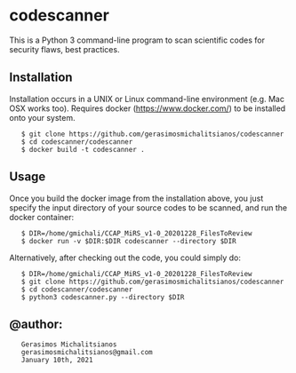 # codescanner

This is a Python 3 command-line program to scan scientific codes for security flaws, best practices.
     
## Installation

Installation occurs in a UNIX or Linux command-line environment (e.g. Mac OSX works too).
Requires docker (https://www.docker.com/) to be installed onto your system.
 
       $ git clone https://github.com/gerasimosmichalitsianos/codescanner
       $ cd codescanner/codescanner
       $ docker build -t codescanner .
       
## Usage

Once you build the docker image from the installation above, you just specify the
input directory of your source codes to be scanned, and run the docker container:
       
       $ DIR=/home/gmichali/CCAP_MiRS_v1-0_20201228_FilesToReview
       $ docker run -v $DIR:$DIR codescanner --directory $DIR
       
Alternatively, after checking out the code, you could simply do:
 
       $ DIR=/home/gmichali/CCAP_MiRS_v1-0_20201228_FilesToReview
       $ git clone https://github.com/gerasimosmichalitsianos/codescanner
       $ cd codescanner/codescanner
       $ python3 codescanner.py --directory $DIR

## @author: 
       Gerasimos Michalitsianos
       gerasimosmichalitsianos@gmail.com
       January 10th, 2021
